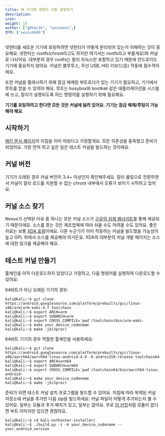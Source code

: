```yaml
---
title: 새 기기에 넷헌터 수동 포팅하기
description:
icon:
weight: 15
author: ["g0tmi1k", "yesimxev",]
번역: ["xenix4845"]
---
```


넷헌터를 새로운 기기에 포팅하려면 넷헌터가 어떻게 분리되어 있는지 이해하는 것이 중요해요. 넷헌터는 rootfs(chroot라고도 하지만 여기서는 rootfs라고 부를게요)와 커널로 나뉘어요. 대부분의 경우 rootfs는 칼리 리눅스만 포함하고 있기 때문에 안드로이드 기기에 중요하지 않아요. 커널은 블루투스, 무선 USB, HID 키보드(등) 작동에 필수적이에요.

또한 커널을 플래시하기 위해 잠금 해제된 부트로더가 있는 기기가 필요하고, 기기에서 루트를 얻을 수 있어야 해요. 루트는 busybox와 bootkali 같은 애플리케이션을 시스템에 쓰고, 칼리가 실행되도록 하는 명령어를 실행하기 위해 필요해요.

**기기를 포팅하려고 한다면 모든 것은 커널에 달려 있어요. 기기는 잠금 해제/루팅이 가능해야 해요**.

## 시작하기

[메인 문서 페이지](/docs/nethunter/building-nethunter/)의 지침을 이미 따랐다고 가정할게요. 모든 의존성을 충족했고 준비가 되었어요. 가장 먼저 하고 싶은 일은 테스트 커널을 빌드하는 것이에요.

## 커널 버전

기기가 오래된 경우 커널 버전이 3.4+ 이상인지 확인해주세요. 칼리 롤링으로 전환하면서 커널이 칼리 로드를 지원할 수 없는 chroot 내부에서 오류가 보이기 시작하고 있어요.

## 커널 소스 찾기

Nexus가 선택된 이유 중 하나는 모든 커널 소스가 [구글의 자체 웹사이트](https://android.googlesource.com/)를 통해 제공되기 때문이에요. 소스를 찾는 것은 제조업체에 따라 쉬울 수도 어려울 수도 있어요. 좋은 자료는 보통 [XDA 포럼](https://forum.xda-developers.com/)이에요. 다른 누군가가 이미 작동하는 커널을 빌드했을 가능성이 높고 GPL 하에서 소스를 제공해야 하거든요. XDA의 대부분의 커널 개발 페이지는 소스에 대한 링크를 제공해야 해요.

## 테스트 커널 만들기

툴체인을 아직 다운로드하지 않았다고 가정하고, 다음 명령어를 실행하여 다운로드할 수 있어요:

64비트가 아닌 오래된 기기의 경우:

```console
kali@kali:~$ git clone https://android.googlesource.com/platform/prebuilts/gcc/linux-x86/arm/arm-eabi-4.7 toolchain
kali@kali:~$ export ARCH=arm
kali@kali:~$ export SUBARCH=arm
kali@kali:~$ export CROSS_COMPILE=`pwd`/toolchain/bin/arm-eabi-
kali@kali:~$ make your_device_codename
kali@kali:~$ make -j$(nproc)
```

64비트 기기의 경우 적절한 툴체인을 사용하세요:

```console
kali@kali:~$ git clone https://android.googlesource.com/platform/prebuilts/gcc/linux-x86/aarch64/aarch64-linux-android-4.9 -b android10-release toolchain64
kali@kali:~$ export ARCH=arm64
kali@kali:~$ export SUBARCH=arm64
kali@kali:~$ export CROSS_COMPILE=`pwd`/toolchain64/bin/aarch64-linux-android-
kali@kali:~$ make your_device_codename                         
kali@kali:~$ make -j$(nproc)
```

준비가 되면 테스트 커널 설치 프로그램을 빌드할 수 있어요. 지침에 따라 복제된 커널 저장소에 커널을 추가한 다음 zip을 빌드하세요:
커널 파일이 어떻게 추가되는지 볼 수 있어요. 일부는 모듈과 추가 패치가 있고, 일부는 없어요. 주로 [이 커밋](#https://gitlab.com/kalilinux/nethunter/build-scripts/kali-nethunter-kernels/-/commit/3665052d125e09e8652144a03056d9c396c3fc9e)처럼 모듈이 없다면 부트 이미지만 있으면 괜찮아요.

```console
kali@kali:~$ cd kali-nethunter-installer/
kali@kali:~$ ./build.py -i -k your_device_codename --your_android_version
```
